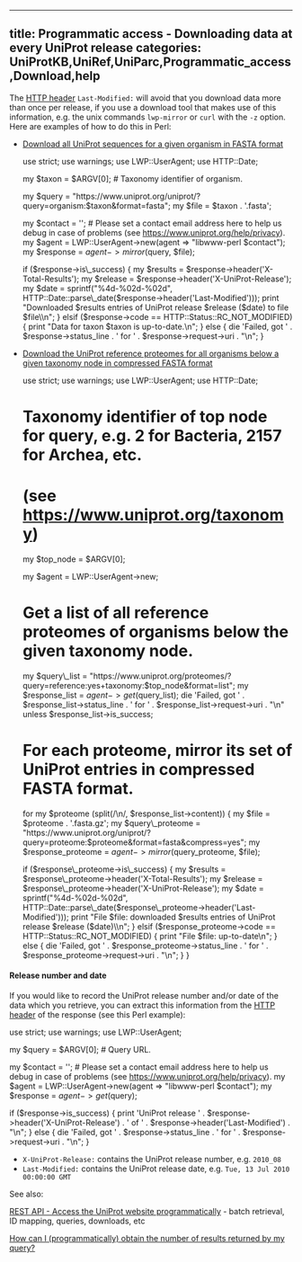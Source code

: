 
---
title: Programmatic access - Downloading data at every UniProt release
categories: UniProtKB,UniRef,UniParc,Programmatic_access,Download,help
---

The [HTTP header](http://www.w3.org/Protocols/rfc2616/rfc2616%2Dsec14.html) `Last-Modified:` will avoid that you download data more than once per release, if you use a download tool that makes use of this information, e.g. the unix commands `lwp-mirror` or `curl` with the `-z` option. Here are examples of how to do this in Perl:

*   [Download all UniProt sequences for a given organism in FASTA format](http://www.uniprot.org/help/api_downloading#download_perl_example1)  
      
    
    use strict;
    use warnings;
    use LWP::UserAgent;
    use HTTP::Date;
    
    my $taxon = $ARGV\[0\]; # Taxonomy identifier of organism.
    
    my $query = "https://www.uniprot.org/uniprot/?query=organism:$taxon&format=fasta";
    my $file = $taxon . '.fasta';
    
    my $contact = ''; # Please set a contact email address here to help us debug in case of problems (see https://www.uniprot.org/help/privacy).
    my $agent = LWP::UserAgent->new(agent => "libwww-perl $contact");
    my $response = $agent->mirror($query, $file);
    
    if ($response->is\_success) {
      my $results = $response->header('X-Total-Results');
      my $release = $response->header('X-UniProt-Release');
      my $date = sprintf("%4d-%02d-%02d", HTTP::Date::parse\_date($response->header('Last-Modified')));
      print "Downloaded $results entries of UniProt release $release ($date) to file $file\\n";
    }
    elsif ($response->code == HTTP::Status::RC\_NOT\_MODIFIED) {
      print "Data for taxon $taxon is up-to-date.\\n";
    }
    else {
      die 'Failed, got ' . $response->status\_line .
        ' for ' . $response->request->uri . "\\n";
    }
    
*   [Download the UniProt reference proteomes for all organisms below a given taxonomy node in compressed FASTA format](http://www.uniprot.org/help/api_downloading#download_perl_example2)  
      
    
    use strict;
    use warnings;
    use LWP::UserAgent;
    use HTTP::Date;
    
    # Taxonomy identifier of top node for query, e.g. 2 for Bacteria, 2157 for Archea, etc.
    # (see https://www.uniprot.org/taxonomy)
    my $top\_node = $ARGV\[0\];
    
    my $agent = LWP::UserAgent->new;
    
    # Get a list of all reference proteomes of organisms below the given taxonomy node.
    my $query\_list = "https://www.uniprot.org/proteomes/?query=reference:yes+taxonomy:$top\_node&format=list";
    my $response\_list = $agent->get($query\_list);
    die 'Failed, got ' . $response\_list->status\_line .
      ' for ' . $response\_list->request->uri . "\\n"
      unless $response\_list->is\_success;
    
    # For each proteome, mirror its set of UniProt entries in compressed FASTA format.
    for my $proteome (split(/\\n/, $response\_list->content)) {
      my $file = $proteome . '.fasta.gz';
      my $query\_proteome = "https://www.uniprot.org/uniprot/?query=proteome:$proteome&format=fasta&compress=yes";
      my $response\_proteome = $agent->mirror($query\_proteome, $file);
    
      if ($response\_proteome->is\_success) {
        my $results = $response\_proteome->header('X-Total-Results');
        my $release = $response\_proteome->header('X-UniProt-Release');
        my $date = sprintf("%4d-%02d-%02d", HTTP::Date::parse\_date($response\_proteome->header('Last-Modified')));
        print "File $file: downloaded $results entries of UniProt release $release ($date)\\n";
      }
      elsif ($response\_proteome->code == HTTP::Status::RC\_NOT\_MODIFIED) {
        print "File $file: up-to-date\\n";
      }
      else {
        die 'Failed, got ' . $response\_proteome->status\_line .
          ' for ' . $response\_proteome->request->uri . "\\n";
      }
    }
    

#### Release number and date

If you would like to record the UniProt release number and/or date of the data which you retrieve, you can extract this information from the [HTTP header](http://www.w3.org/Protocols/rfc2616/rfc2616%2Dsec14.html) of the response (see this Perl example):

use strict;
use warnings;
use LWP::UserAgent;

my $query = $ARGV\[0\]; # Query URL.

my $contact = ''; # Please set a contact email address here to help us debug in case of problems (see https://www.uniprot.org/help/privacy).
my $agent = LWP::UserAgent->new(agent => "libwww-perl $contact");
my $response = $agent->get($query);

if ($response->is\_success) {
  print 'UniProt release ' . $response->header('X-UniProt-Release') .
  ' of ' . $response->header('Last-Modified') . "\\n";
}
else {
  die 'Failed, got ' . $response->status\_line .
    ' for ' . $response->request->uri . "\\n";
}

*   `X-UniProt-Release:` contains the UniProt release number, e.g. `2010_08`
*   `Last-Modified:` contains the UniProt release date, e.g. `Tue, 13 Jul 2010 00:00:00 GMT`

See also:  
  
[REST API - Access the UniProt website programmatically](http://www.uniprot.org/help/api) - batch retrieval, ID mapping, queries, downloads, etc  
  
[How can I (programmatically) obtain the number of results returned by my query?](http://www.uniprot.org/help/entry%5Fcount)
        